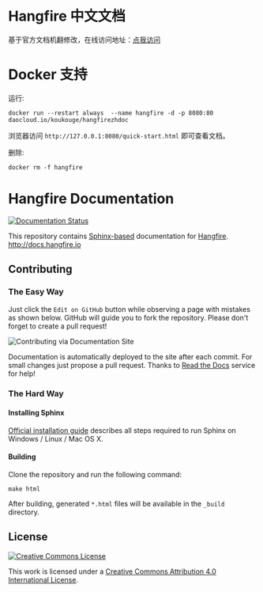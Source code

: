 # Hangfire 中文文档
基于官方文档机翻修改，在线访问地址：[点我访问](https://www.bookstack.cn/read/hangfire-zh/blankquick-start)
# Docker 支持
运行:
```
docker run --restart always  --name hangfire -d -p 8080:80 daocloud.io/koukouge/hangfirezhdoc
```
浏览器访问 ``http://127.0.0.1:8080/quick-start.html`` 即可查看文档。

删除:
```
docker rm -f hangfire
```
# Hangfire Documentation

[![Documentation Status](https://readthedocs.org/projects/hangfire/badge/?version=latest)](https://readthedocs.org/projects/hangfire/?badge=latest) 

This repository contains [Sphinx-based](http://sphinx-doc.org) documentation for [Hangfire](http://hangfire.io). http://docs.hangfire.io

Contributing
-------------

### The Easy Way

Just click the `Edit on GitHub` button while observing a page with mistakes as shown below. GitHub will guide you to fork the repository. Please don't forget to create a pull request!

![Contributing via Documentation Site](https://raw.githubusercontent.com/HangfireIO/Hangfire-Documentation/master/contributing.png)

Documentation is automatically deployed to the site after each commit. For small changes just propose a pull request. Thanks to [Read the Docs](https://readthedocs.org) service for help!

### The Hard Way

#### Installing Sphinx

[Official installation guide](http://sphinx-doc.org/latest/install.html) describes all steps 
required to run Sphinx on Windows / Linux / Mac OS X.

#### Building

Clone the repository and run the following command:

```
make html
```

After building, generated `*.html` files will be available in the `_build` directory.

License
--------

[![Creative Commons License](https://i.creativecommons.org/l/by/4.0/88x31.png)](http://creativecommons.org/licenses/by/4.0/)

This work is licensed under a <a rel="license" href="http://creativecommons.org/licenses/by/4.0/">Creative Commons Attribution 4.0 International License</a>.
